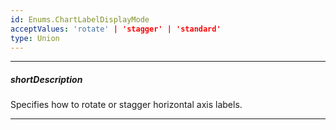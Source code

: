```yaml
---
id: Enums.ChartLabelDisplayMode
acceptValues: 'rotate' | 'stagger' | 'standard'
type: Union
---
```

---
##### shortDescription
Specifies how to rotate or stagger horizontal axis labels.

---
<!--
dxChartOptions.commonAxisSettings.label.displayMode(10 UI Components\dxChart\1 Configuration\commonAxisSettings\label\displayMode.md)(viz\chart.d.ts)
-->